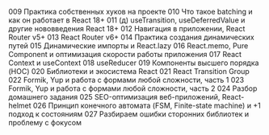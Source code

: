 
009 Практика собственных хуков на проекте
010 Что такое batching и как он работает в React 18+
011 (д) useTransition, useDeferredValue и другие нововведения React 18+
012 Навигация в приложении, React Router v5+
013 React Router v6+
014 Практика создания динамических путей
015 Динамические импорты и React.lazy
016 React.memo, Pure Component и оптимизация скорости работы приложения
017 React Context и useContext
018 useReducer
019 Компоненты высшего порядка (HOC)
020 Библиотеки и экосистема React
021 React Transition Group
022 Formik, Yup и работа с формами любой сложности, часть 1
023 Formik, Yup и работа с формами любой сложности, часть 2
024 Разбор домашнего задания
025 SEO-оптимизация веб-приложений, React-helmet
026 Принцип конечного автомата (FSM, Finite-state machine) и +1 подход к состояниям
027 Разбираем ошибки сторонних библиотек и проблему с фокусом

